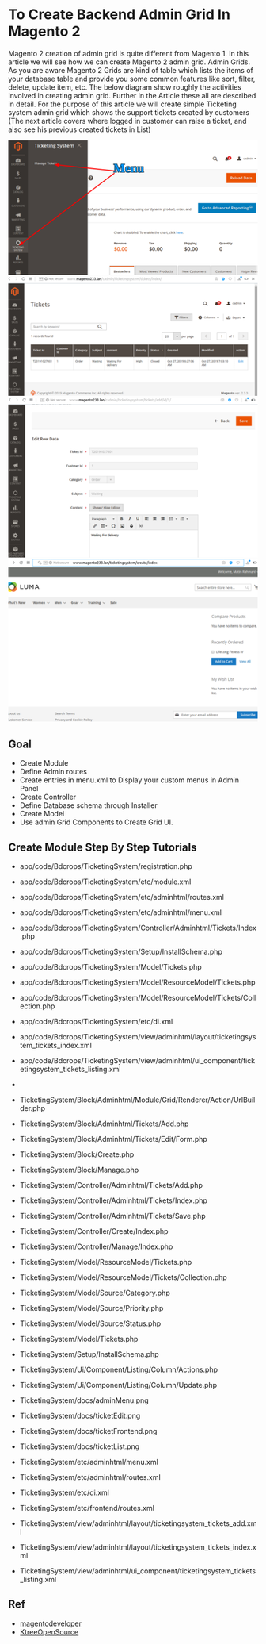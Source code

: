 #  To Create Backend Admin Grid   In Magento 2

Magento 2 creation of admin grid is quite different from Magento 1. In this article we will see how we can create Magento 2 admin grid. Admin Grids. As you are aware Magento 2 Grids are kind of table which lists the items of your database table and provide you some common features like sort, filter, delete, update item, etc.
The below diagram show roughly the activities involved in creating admin grid. Further in the Article these all are described in detail.
For the purpose of this article we will create simple Ticketing system admin grid which shows the support tickets created by customers (The next article covers where logged in customer can raise a ticket, and also see his previous created tickets in List)

![](docs/adminMenu.png)
![](docs/ticketList.png)
![](docs/ticketEdit.png)
![](docs/ticketFrontend.png)

## Goal
- Create   Module
- Define Admin routes
- Create entries in menu.xml to Display your custom menus in Admin Panel
- Create Controller
- Define Database schema through Installer
- Create Model
- Use admin Grid Components to Create Grid UI.

## Create Module Step By Step Tutorials

- app/code/Bdcrops/TicketingSystem/registration.php
- app/code/Bdcrops/TicketingSystem/etc/module.xml
- app/code/Bdcrops/TicketingSystem/etc/adminhtml/routes.xml
- app/code/Bdcrops/TicketingSystem/etc/adminhtml/menu.xml
- app/code/Bdcrops/TicketingSystem/Controller/Adminhtml/Tickets/Index.php
- app/code/Bdcrops/TicketingSystem/Setup/InstallSchema.php
- app/code/Bdcrops/TicketingSystem/Model/Tickets.php
- app/code/Bdcrops/TicketingSystem/Model/ResourceModel/Tickets.php
- app/code/Bdcrops/TicketingSystem/Model/ResourceModel/Tickets/Collection.php
- app/code/Bdcrops/TicketingSystem/etc/di.xml
- app/code/Bdcrops/TicketingSystem/view/adminhtml/layout/ticketingsystem_tickets_index.xml
- app/code/Bdcrops/TicketingSystem/view/adminhtml/ui_component/ticketingsystem_tickets_listing.xml
-


- TicketingSystem/Block/Adminhtml/Module/Grid/Renderer/Action/UrlBuilder.php
 - TicketingSystem/Block/Adminhtml/Tickets/Add.php
 - TicketingSystem/Block/Adminhtml/Tickets/Edit/Form.php
 - TicketingSystem/Block/Create.php
 - TicketingSystem/Block/Manage.php
 - TicketingSystem/Controller/Adminhtml/Tickets/Add.php
 - TicketingSystem/Controller/Adminhtml/Tickets/Index.php
 - TicketingSystem/Controller/Adminhtml/Tickets/Save.php
 - TicketingSystem/Controller/Create/Index.php
 - TicketingSystem/Controller/Manage/Index.php
 - TicketingSystem/Model/ResourceModel/Tickets.php
 - TicketingSystem/Model/ResourceModel/Tickets/Collection.php
 - TicketingSystem/Model/Source/Category.php
 - TicketingSystem/Model/Source/Priority.php
 - TicketingSystem/Model/Source/Status.php
 - TicketingSystem/Model/Tickets.php
 - TicketingSystem/Setup/InstallSchema.php
 - TicketingSystem/Ui/Component/Listing/Column/Actions.php
 - TicketingSystem/Ui/Component/Listing/Column/Update.php
 - TicketingSystem/docs/adminMenu.png
 - TicketingSystem/docs/ticketEdit.png
 - TicketingSystem/docs/ticketFrontend.png
 - TicketingSystem/docs/ticketList.png
 - TicketingSystem/etc/adminhtml/menu.xml
 - TicketingSystem/etc/adminhtml/routes.xml
 - TicketingSystem/etc/di.xml
 - TicketingSystem/etc/frontend/routes.xml
 - TicketingSystem/view/adminhtml/layout/ticketingsystem_tickets_add.xml
 - TicketingSystem/view/adminhtml/layout/ticketingsystem_tickets_index.xml
 - TicketingSystem/view/adminhtml/ui_component/ticketingsystem_tickets_listing.xml




## Ref
 - [magentodeveloper](https://magentodeveloper.in/magento-2-admin-grid.html)
 - [KtreeOpenSource](https://github.com/KtreeOpenSource/Magento2Examples)
